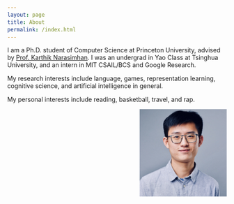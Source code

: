 ```yaml
---
layout: page
title: About
permalink: /index.html
---
```


I am a Ph.D. student of Computer Science at Princeton University, advised by [Prof. Karthik Narasimhan](https://www.cs.princeton.edu/~karthikn/). I was an undergrad in Yao Class at Tsinghua University, and an intern in MIT CSAIL/BCS and Google Research.

My research interests include language, games, representation learning, cognitive science, and artificial intelligence in general.

My personal interests include reading, basketball, travel, and rap.

&nbsp;&nbsp;<img align="right" src="images/self.jpeg" width="200" height="200">
